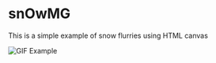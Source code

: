 # snOwMG

This is a simple example of snow flurries using HTML canvas

![GIF Example](2021-08-24_16-03-26.gif)
